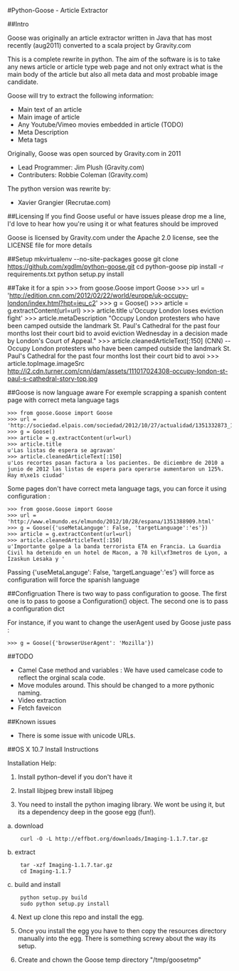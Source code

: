 #Python-Goose - Article Extractor

##Intro


Goose was originally an article extractor written in Java that has most recently (aug2011) converted to a scala project by Gravity.com

This is a complete rewrite in python. The aim of the software is is to take any news article or article type web page and not only extract what is the main body of the article but also all meta data and most probable image candidate.

Goose will try to extract the following information:

 - Main text of an article
 - Main image of article
 - Any Youtube/Vimeo movies embedded in article (TODO)
 - Meta Description
 - Meta tags


Originally, Goose was open sourced by Gravity.com in 2011

 - Lead Programmer: Jim Plush (Gravity.com)
 - Contributers: Robbie Coleman (Gravity.com)

The python version was rewrite by:

 - Xavier Grangier (Recrutae.com)

##Licensing
If you find Goose useful or have issues please drop me a line, I'd love to hear how you're using it or what features should be improved

Goose is licensed by Gravity.com under the Apache 2.0 license, see the LICENSE file for more details

##Setup
    mkvirtualenv --no-site-packages goose
    git clone https://github.com/xgdlm/python-goose.git
    cd python-goose
    pip install -r requirements.txt
    python setup.py install
    
    
    

##Take it for a spin
    >>> from goose.Goose import Goose
    >>> url = 'http://edition.cnn.com/2012/02/22/world/europe/uk-occupy-london/index.html?hpt=ieu_c2'
    >>> g = Goose()
    >>> article = g.extractContent(url=url)
    >>> article.title
    u'Occupy London loses eviction fight'
    >>> article.metaDescription
    "Occupy London protesters who have been camped outside the landmark St. Paul's Cathedral for the past four months lost their court bid to avoid eviction Wednesday in a decision made by London's Court of Appeal."
    >>> article.cleanedArticleText[:150]
    (CNN) -- Occupy London protesters who have been camped outside the landmark St. Paul's Cathedral for the past four months lost their court bid to avoi
    >>> article.topImage.imageSrc
    http://i2.cdn.turner.com/cnn/dam/assets/111017024308-occupy-london-st-paul-s-cathedral-story-top.jpg


##Goose is now language aware
For exemple scrapping a spanish content page with correct meta language tags

    >>> from goose.Goose import Goose
    >>> url = 'http://sociedad.elpais.com/sociedad/2012/10/27/actualidad/1351332873_157836.html'
    >>> g = Goose()
    >>> article = g.extractContent(url=url)
    >>> article.title
    u'Las listas de espera se agravan'
    >>> article.cleanedArticleText[:150]
    u'Los recortes pasan factura a los pacientes. De diciembre de 2010 a junio de 2012 las listas de espera para operarse aumentaron un 125%. Hay m\xe1s ciudad'

Some pages don't have correct meta language tags, you can force it using configuration :

    >>> from goose.Goose import Goose
    >>> url = 'http://www.elmundo.es/elmundo/2012/10/28/espana/1351388909.html'
    >>> g = Goose({'useMetaLanguge': False, 'targetLanguage':'es'})
    >>> article = g.extractContent(url=url)
    >>> article.cleanedArticleText[:150]
    u'Importante golpe a la banda terrorista ETA en Francia. La Guardia Civil ha detenido en un hotel de Macon, a 70 kil\xf3metros de Lyon, a Izaskun Lesaka y '

Passing 
    {'useMetaLanguge': False, 'targetLanguage':'es'}
will force as configuration will force the spanish language

##Configruation
There is two way to pass configuration to goose. The first one is to pass to goose a Configuration() object. The second one is to pass a configuration dict

For instance, if you want to change the userAgent used by Goose juste pass :

    >>> g = Goose({'browserUserAgent': 'Mozilla'})


##TODO
  - Camel Case method and variables : We have used camelcase code to reflect the orginal scala code.
  - Move modules around.
    This should be changed to a more pythonic naming.
  - Video extraction
  - Fetch faveicon 

##Known issues
  - There is some issue with unicode URLs.

##OS X 10.7 Install Instructions

Installation Help:

1. Install python-devel if you don't have it
2. Install libjpeg
        brew install libjpeg

3. You need to install the python imaging library.  We wont be using it, but its a dependency deep in the goose egg (fun!).

  a. download

        curl -O -L http://effbot.org/downloads/Imaging-1.1.7.tar.gz

  b. extract

        tar -xzf Imaging-1.1.7.tar.gz
        cd Imaging-1.1.7

  c. build and install

        python setup.py build
        sudo python setup.py install

4. Next up clone this repo and install the egg.

5. Once you install the egg you have to then copy the resources directory manually into the egg.  There is something screwy about the way its setup.

6. Create and chown the Goose temp directory "/tmp/goosetmp"